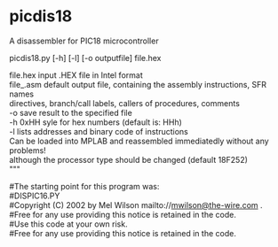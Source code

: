 # picdis18
A disassembler for PIC18 microcontroller   

picdis18.py  [-h] [-l] [-o outputfile] file.hex   

file.hex   input .HEX file in Intel format   
file_.asm  default output file, containing the assembly instructions, SFR names   
           directives, branch/call labels, callers of procedures, comments   
-o	save result to the specified file   
-h	0xHH syle for hex numbers (default is: HHh)   
-l	lists addresses and binary code of instructions   
Can be loaded into MPLAB and reassembled immediatedly without any problems!   
although the processor type should be changed (default 18F252)   
"""   

#The starting point for this program was:  
#DISPIC16.PY  
#Copyright (C) 2002 by Mel Wilson  mailto://mwilson@the-wire.com .  
#Free for any use providing this notice is retained in the code.  
#Use this code at your own risk.  
#Free for any use providing this notice is retained in the code.  
